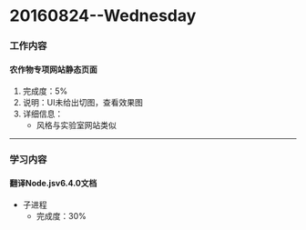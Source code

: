 # 20160824--Wednesday

### 工作内容
    
#### **农作物专项网站静态页面**
1. 完成度：5%
2. 说明：UI未给出切图，查看效果图
3. 详细信息：
    - 风格与实验室网站类似
    
----------------------

### 学习内容

#### **翻译Node.jsv6.4.0文档**
- 子进程
    - 完成度：30%
